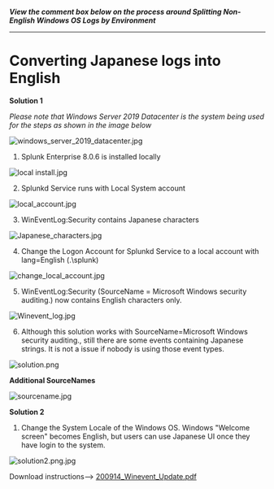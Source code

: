 **_View the comment box below on the process around Splitting Non-English Windows OS Logs by Environment_**

----------------------------------------

# **Converting Japanese logs into English** 


**Solution 1**

_Please note that Windows Server 2019 Datacenter is the system being used for the steps as shown in the image below_

![windows_server_2019_datacenter.jpg](/.attachments/windows_server_2019_datacenter-e80c34aa-4d3f-41eb-93f1-e7f130b752dd.jpg)

1. Splunk Enterprise 8.0.6 is installed locally

![local install.jpg](/.attachments/local%20install-2195ab95-1398-45fa-837f-fe22d1f06688.jpg)

2. Splunkd Service runs with Local System account

![local_account.jpg](/.attachments/local_account-9ff79ada-be39-45c3-bb19-c8910695890a.jpg)

3. WinEventLog:Security contains Japanese characters

![Japanese_characters.jpg](/.attachments/Japanese_characters-61da6b16-483f-48e9-80d3-0d26515703cf.jpg)

4. Change the Logon Account for Splunkd Service to a local account with lang=English (.\splunk)

![change_local_account.jpg](/.attachments/change_local_account-49f4dd8b-4d52-4ce0-8f62-2610a8989f74.jpg)

5. WinEventLog:Security (SourceName = Microsoft Windows security auditing.) now contains English characters only.

![Winevent_log.jpg](/.attachments/Winevent_log-6acf90a7-6cfe-4093-855a-e5c4f9b7cb87.jpg)

6. Although this solution works with SourceName=Microsoft Windows security auditing., still there are some events containing Japanese strings. It is not a issue if nobody is using those event types.

![solution.png](/.attachments/solution-5917c8a3-e480-4b6d-bad7-99855021ac7b.png)

**Additional SourceNames**

![sourcename.jpg](/.attachments/sourcename-c025e6c8-2653-42c3-a326-86cc8377c885.jpg)

**Solution 2**

1. Change the System Locale of the Windows OS. Windows "Welcome screen" becomes English, but users can use Japanese UI once they have login to the system.

![solution2.png.jpg](/.attachments/solution2.png-94be1a5f-fa4d-4248-913e-3a77e0833879.jpg)

Download instructions--> [200914_Winevent_Update.pdf](/.attachments/200914_Winevent_Update-ed7a37a9-d397-4cbc-b667-6407f3fe0e21.pdf)
